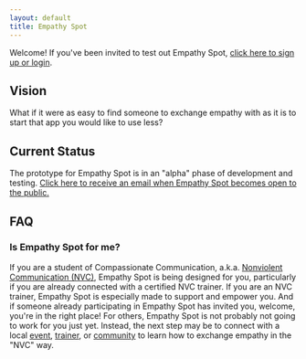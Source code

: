 ```yaml
---
layout: default
title: Empathy Spot
---
```


Welcome! If you've been invited to test out Empathy Spot, [click here to sign up or login](https://www.empathyspot.org/in/).

## Vision

What if it were as easy to find someone to exchange empathy with as it is to start that app you would like to use less?

## Current Status

The prototype for Empathy Spot is in an "alpha" phase of development and testing. [Click here to receive an email when Empathy Spot becomes open to the public.](http://eepurl.com/gAHrFT) 

## FAQ

### Is Empathy Spot for me?

If you are a student of Compassionate Communication, a.k.a. [Nonviolent Communication (NVC)](http://www.nycnvc.org/our-work/), Empathy Spot is being designed for you, particularly if you are already connected with a certified NVC trainer. If you are an NVC trainer, Empathy Spot is especially made to support and empower you. And if someone already participating in Empathy Spot has invited you, welcome, you're in the right place! For others, Empathy Spot is not probably not going to work for you just yet. Instead, the next step may be to connect with a local [event](https://www.cnvc.org/trainings), [trainer](https://www.cnvc.org/trainers), or [community](https://www.cnvc.org/trainings/practice-groups) to learn how to exchange empathy in the "NVC" way.
